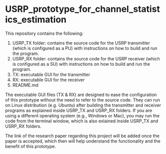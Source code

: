 # USRP_prototype_for_channel_statistics_estimation

This repository contains the following:

1) USRP_TX folder: contains the source code for the USRP transmitter (which is configured as a PU) with instructions on how to build and run the program.
2) USRP_RX folder: contains the source code for the USRP receiver (which is configured as a SU) with instructions on how to build and run the program.
3) TX: executable GUI for the transmitter
4) RX: executable GUI for the receiver
5) README.md

The executable GUI files (TX & RX) are designed to ease the configuration of this prototype without the need to refer to the source code. They can run on Linux distribution (e.g. Ubuntu) after building the transmitter and receiver programs as explained inside USRP_TX and USRP_RX folders. If you are using a different operating system (e.g., Windows or Mac), you may run the code from the terminal window, which is also exlained inside USRP_TX and USRP_RX folders.

The link of the research paper regarding this project will be added once the paper is accepted, which then will help understand the functionality and the benefit of this prototype.

